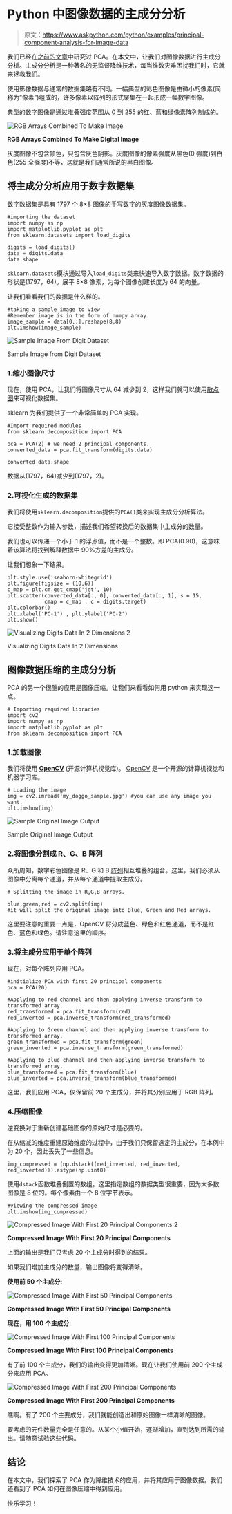 # Python 中图像数据的主成分分析

> 原文：<https://www.askpython.com/python/examples/principal-component-analysis-for-image-data>

我们已经在[之前的文章](https://www.askpython.com/python/examples/principal-component-analysis)中研究过 PCA。在本文中，让我们对图像数据进行主成分分析。主成分分析是一种著名的无监督降维技术，每当维数灾难困扰我们时，它就来拯救我们。

使用影像数据与通常的数据集略有不同。一幅典型的彩色图像是由微小的像素(简称为“像素”)组成的，许多像素以阵列的形式聚集在一起形成一幅数字图像。

典型的数字图像是通过堆叠强度范围从 0 到 255 的红、蓝和绿像素阵列制成的。

![RGB Arrays Combined To Make Image](img/6bc9ef9f7aa128ac0de622752da0cce9.png)

**RGB Arrays Combined To Make Digital Image**

灰度图像不包含颜色，只包含灰色阴影。灰度图像的像素强度从黑色(0 强度)到白色(255 全强度)不等，这就是我们通常所说的黑白图像。

## 将主成分分析应用于数字数据集

[数字](https://scikit-learn.org/stable/auto_examples/datasets/plot_digits_last_image.html)数据集是具有 1797 个 8×8 图像的手写数字的灰度图像数据集。

```
#importing the dataset
import numpy as np
import matplotlib.pyplot as plt
from sklearn.datasets import load_digits

digits = load_digits()
data = digits.data
data.shape

```

`sklearn.datasets`模块通过导入`load_digits`类来快速导入数字数据。数字数据的形状是(1797，64)。展平 8×8 像素，为每个图像创建长度为 64 的向量。

让我们看看我们的数据是什么样的。

```
#taking a sample image to view
#Remember image is in the form of numpy array.
image_sample = data[0,:].reshape(8,8)
plt.imshow(image_sample)

```

![Sample Image From Digit Dataset](img/07d05a875bc7f312ffaaa05c6e1c1566.png)

Sample Image from Digit Dataset

### 1.缩小图像尺寸

现在，使用 PCA，让我们将图像尺寸从 64 减少到 2，这样我们就可以使用[散点图](https://www.askpython.com/python-modules/data-visualization-using-python-bokeh)来可视化数据集。

sklearn 为我们提供了一个非常简单的 PCA 实现。

```
#Import required modules
from sklearn.decomposition import PCA

pca = PCA(2) # we need 2 principal components.
converted_data = pca.fit_transform(digits.data)

converted_data.shape

```

数据从(1797，64)减少到(1797，2)。

### 2.可视化生成的数据集

我们将使用`sklearn.decomposition`提供的`PCA()`类来实现主成分分析算法。

它接受整数作为输入参数，描述我们希望转换后的数据集中主成分的数量。

我们也可以传递一个小于 1 的浮点值，而不是一个整数。即 PCA(0.90)，这意味着该算法将找到解释数据中 90%方差的主成分。

让我们想象一下结果。

```
plt.style.use('seaborn-whitegrid')
plt.figure(figsize = (10,6))
c_map = plt.cm.get_cmap('jet', 10)
plt.scatter(converted_data[:, 0], converted_data[:, 1], s = 15,
            cmap = c_map , c = digits.target)
plt.colorbar()
plt.xlabel('PC-1') , plt.ylabel('PC-2')
plt.show()

```

![Visualizing Digits Data In 2 Dimensions 2](img/d15422604454c4a38212b0f3247b351c.png)

Visualizing Digits Data In 2 Dimensions

## 图像数据压缩的主成分分析

PCA 的另一个很酷的应用是图像压缩。让我们来看看如何用 python 来实现这一点。

```
# Importing required libraries
import cv2
import numpy as np
import matplotlib.pyplot as plt
from sklearn.decomposition import PCA

```

### 1.加载图像

我们将使用 **[OpenCV](https://opencv.org/about/)** (开源计算机视觉库)。 [OpenCV](https://www.askpython.com/python-modules/read-images-in-python-opencv) 是一个开源的计算机视觉和机器学习库。

```
# Loading the image 
img = cv2.imread('my_doggo_sample.jpg') #you can use any image you want.
plt.imshow(img)

```

![Sample Original Image Output](img/3751809f1f1b8dbda141856c0b71c7be.png)

Sample Original Image Output

### 2.将图像分割成 R、G、B 阵列

众所周知，数字彩色图像是 R、G 和 B [阵列](https://www.askpython.com/python-modules/numpy/python-numpy-arrays)相互堆叠的组合。这里，我们必须从图像中分离每个通道，并从每个通道中提取主成分。

```
# Splitting the image in R,G,B arrays.

blue,green,red = cv2.split(img) 
#it will split the original image into Blue, Green and Red arrays.

```

这里要注意的重要一点是，OpenCV 将分成蓝色、绿色和红色通道，而不是红色、蓝色和绿色。请注意这里的顺序。

### 3.将主成分应用于单个阵列

现在，对每个阵列应用 PCA。

```
#initialize PCA with first 20 principal components
pca = PCA(20)

#Applying to red channel and then applying inverse transform to transformed array.
red_transformed = pca.fit_transform(red)
red_inverted = pca.inverse_transform(red_transformed)

#Applying to Green channel and then applying inverse transform to transformed array.
green_transformed = pca.fit_transform(green)
green_inverted = pca.inverse_transform(green_transformed)

#Applying to Blue channel and then applying inverse transform to transformed array.
blue_transformed = pca.fit_transform(blue)
blue_inverted = pca.inverse_transform(blue_transformed)

```

这里，我们应用 PCA，仅保留前 20 个主成分，并将其分别应用于 RGB 阵列。

### 4.压缩图像

逆变换对于重新创建基础图像的原始尺寸是必要的。

在从缩减的维度重建原始维度的过程中，由于我们只保留选定的主成分，在本例中为 20 个，因此丢失了一些信息。

```
img_compressed = (np.dstack((red_inverted, red_inverted, red_inverted))).astype(np.uint8)

```

使用`dstack`函数堆叠倒置的数组。这里指定数组的数据类型很重要，因为大多数图像是 8 位的。每个像素由一个 8 位字节表示。

```
#viewing the compressed image
plt.imshow(img_compressed)

```

![Compressed Image With First 20 Principal Components 2](img/78768a1546750eb32f9149a2ddcf05fe.png)

**Compressed Image With First 20 Principal Components**

上面的输出是我们只考虑 20 个主成分时得到的结果。

如果我们增加主成分的数量，输出图像将变得清晰。

**使用前 50 个主成分:**

![Compressed Image With First 50 Principal Components](img/ca05a4818f677aa49118cdf7fddd9543.png)

**Compressed Image With First 50 Principal Components**

**现在，用 100 个主成分:**

![Compressed Image With First 100 Principal Components](img/ab3436eb1b182f9b8488672b8fb560c4.png)

**Compressed Image With First 100 Principal Components**

有了前 100 个主成分，我们的输出变得更加清晰。现在让我们使用前 200 个主成分来应用 PCA。

![Compressed Image With First 200 Principal Components](img/78b49a38b6efd25da5388b75c385ea80.png)

**Compressed Image With First 200 Principal Components**

瞧啊。有了 200 个主要成分，我们就能创造出和原始图像一样清晰的图像。

要考虑的元件数量完全是任意的。从某个小值开始，逐渐增加，直到达到所需的输出。请随意试验这些代码。

## 结论

在本文中，我们探索了 PCA 作为降维技术的应用，并将其应用于图像数据。我们还看到了 PCA 如何在图像压缩中得到应用。

快乐学习！